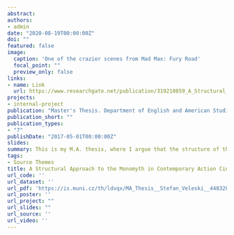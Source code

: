 ```yaml
---
abstract:
authors:
- admin
date: "2020-08-19T00:00:00Z"
doi: ""
featured: false
image:
  caption: 'One of the crazier scenes from Mad Max: Fury Road'
  focal_point: ""
  preview_only: false
links:
- name: Link
  url: https://www.researchgate.net/publication/319210859_A_Structural_Approach_to_the_Monomyth_in_Contemporary_Action_Cinema_Dredd_John_Wick_and_Mad_Max_Fury_Road
projects:
- internal-project
publication: "Master's Thesis. Department of English and American Studies. Masaryk University."
publication_short: ""
publication_types:
- "7"
publishDate: "2017-05-01T00:00:00Z"
slides:
summary: This is my M.A. thesis, where I argue that the structure of the Monomyth is predominately shaped by biological imperatives which make it inherently attractive and widespread in cultural production—-in this case contemporary action cinema.
tags:
- Source Themes
title: A Structural Approach to the Monomyth in Contemporary Action Cinema: Dredd, John Wick, and Mad Max: Fury Road
url_code: ''
url_dataset: ''
url_pdf: 'https://is.muni.cz/th/ldvqx/MA_Thesis__Stefan_Veleski__448328.pdf'
url_poster: ''
url_project: ""
url_slides: ""
url_source: ''
url_video: ''
---
```


